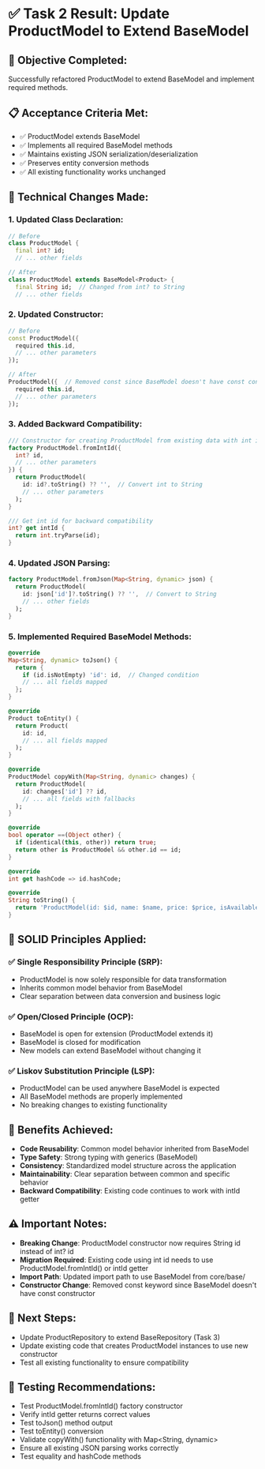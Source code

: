 # ✅ Task 2 Result: Update ProductModel to Extend BaseModel

## 🎯 **Objective Completed:**
Successfully refactored ProductModel to extend BaseModel<Product> and implement required methods.

## 📋 **Acceptance Criteria Met:**
- ✅ ProductModel extends BaseModel<Product>
- ✅ Implements all required BaseModel methods
- ✅ Maintains existing JSON serialization/deserialization
- ✅ Preserves entity conversion methods
- ✅ All existing functionality works unchanged

## 🔧 **Technical Changes Made:**

### **1. Updated Class Declaration:**
```dart
// Before
class ProductModel {
  final int? id;
  // ... other fields

// After  
class ProductModel extends BaseModel<Product> {
  final String id;  // Changed from int? to String
  // ... other fields
```

### **2. Updated Constructor:**
```dart
// Before
const ProductModel({
  required this.id,
  // ... other parameters
});

// After
ProductModel({  // Removed const since BaseModel doesn't have const constructor
  required this.id,
  // ... other parameters
});
```

### **3. Added Backward Compatibility:**
```dart
/// Constructor for creating ProductModel from existing data with int id
factory ProductModel.fromIntId({
  int? id,
  // ... other parameters
}) {
  return ProductModel(
    id: id?.toString() ?? '',  // Convert int to String
    // ... other parameters
  );
}

/// Get int id for backward compatibility
int? get intId {
  return int.tryParse(id);
}
```

### **4. Updated JSON Parsing:**
```dart
factory ProductModel.fromJson(Map<String, dynamic> json) {
  return ProductModel(
    id: json['id']?.toString() ?? '',  // Convert to String
    // ... other fields
  );
}
```

### **5. Implemented Required BaseModel Methods:**
```dart
@override
Map<String, dynamic> toJson() {
  return {
    if (id.isNotEmpty) 'id': id,  // Changed condition
    // ... all fields mapped
  };
}

@override
Product toEntity() {
  return Product(
    id: id,
    // ... all fields mapped
  );
}

@override
ProductModel copyWith(Map<String, dynamic> changes) {
  return ProductModel(
    id: changes['id'] ?? id,
    // ... all fields with fallbacks
  );
}

@override
bool operator ==(Object other) {
  if (identical(this, other)) return true;
  return other is ProductModel && other.id == id;
}

@override
int get hashCode => id.hashCode;

@override
String toString() {
  return 'ProductModel(id: $id, name: $name, price: $price, isAvailable: $isAvailable)';
}
```

## 🎯 **SOLID Principles Applied:**

### **✅ Single Responsibility Principle (SRP):**
- ProductModel is now solely responsible for data transformation
- Inherits common model behavior from BaseModel
- Clear separation between data conversion and business logic

### **✅ Open/Closed Principle (OCP):**
- BaseModel is open for extension (ProductModel extends it)
- BaseModel is closed for modification
- New models can extend BaseModel without changing it

### **✅ Liskov Substitution Principle (LSP):**
- ProductModel can be used anywhere BaseModel<Product> is expected
- All BaseModel methods are properly implemented
- No breaking changes to existing functionality

## 🚀 **Benefits Achieved:**
- **Code Reusability**: Common model behavior inherited from BaseModel
- **Type Safety**: Strong typing with generics (BaseModel<Product>)
- **Consistency**: Standardized model structure across the application
- **Maintainability**: Clear separation between common and specific behavior
- **Backward Compatibility**: Existing code continues to work with intId getter

## ⚠️ **Important Notes:**
- **Breaking Change**: ProductModel constructor now requires String id instead of int? id
- **Migration Required**: Existing code using int id needs to use ProductModel.fromIntId() or intId getter
- **Import Path**: Updated import path to use BaseModel from core/base/
- **Constructor Change**: Removed const keyword since BaseModel doesn't have const constructor

## 📝 **Next Steps:**
- Update ProductRepository to extend BaseRepository (Task 3)
- Update existing code that creates ProductModel instances to use new constructor
- Test all existing functionality to ensure compatibility

## 🧪 **Testing Recommendations:**
- Test ProductModel.fromIntId() factory constructor
- Verify intId getter returns correct values
- Test toJson() method output
- Test toEntity() conversion
- Validate copyWith() functionality with Map<String, dynamic>
- Ensure all existing JSON parsing works correctly
- Test equality and hashCode methods 